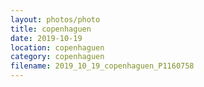 ```yaml
---
layout: photos/photo
title: copenhaguen
date: 2019-10-19
location: copenhaguen
category: copenhaguen
filename: 2019_10_19_copenhaguen_P1160758
---
```


